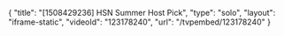 {
    "title": "[1508429236] HSN Summer Host Pick",
    "type": "solo",
    "layout": "iframe-static",
    "videoId": "123178240",
    "url": "\/tvpembed\/123178240"
}